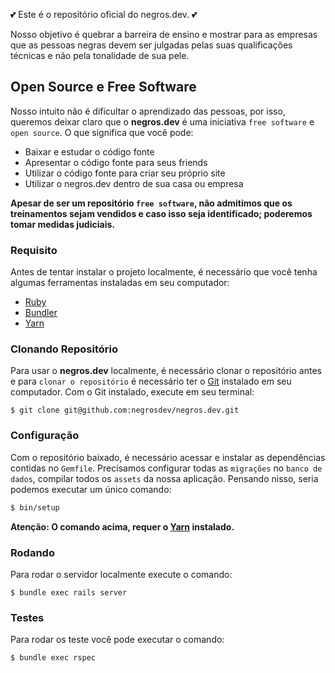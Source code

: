 💕 Este é o repositório oficial do negros.dev. 💕

Nosso objetivo é quebrar a barreira de ensino e mostrar para as empresas que as pessoas negras devem ser julgadas pelas suas qualificações técnicas e não pela tonalidade de sua pele.



## Open Source e Free Software



Nosso intuito não é dificultar o aprendizado das pessoas, por isso, queremos deixar claro que o **negros.dev** é uma iniciativa `free software` e `open source`. O que significa que você pode:

- Baixar e estudar o código fonte
- Apresentar o código fonte para seus friends
- Utilizar o código fonte para criar seu próprio site
- Utilizar o negros.dev dentro de sua casa ou empresa



**Apesar de ser um repositório `free software`, não admitimos que os treinamentos sejam vendidos e caso isso seja identificado; poderemos tomar medidas judiciais.**



### Requisito



Antes de tentar instalar o projeto localmente, é necessário que você tenha algumas ferramentas instaladas em seu computador:

- [Ruby](https://www.ruby-lang.org/en/)
- [Bundler](https://bundler.io/)
- [Yarn](https://yarnpkg.com/) 



### Clonando Repositório



Para usar o **negros.dev** localmente, é necessário clonar o repositório antes e para `clonar o repositório` é necessário ter o [Git](https://git-scm.com/) instalado em seu computador. Com o Git instalado, execute em seu terminal:



```shell
$ git clone git@github.com:negrosdev/negros.dev.git
```



### Configuração



Com o repositório baixado, é necessário acessar e instalar as dependências contidas no `Gemfile`. Precisamos configurar todas as `migrações` no `banco de dados`, compilar todos os `assets` da nossa aplicação. Pensando nisso, seria podemos executar um único comando:



```ruby
$ bin/setup
```



**Atenção: O comando acima, requer o [Yarn](https://yarnpkg.com/) instalado.** 



### Rodando 

Para rodar o servidor localmente execute o comando:

```shell
$ bundle exec rails server
```



### Testes

Para rodar os teste você pode executar o comando:

```shell
$ bundle exec rspec
```

